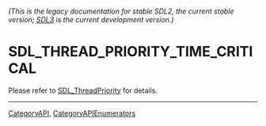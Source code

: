 ###### (This is the legacy documentation for stable SDL2, the current stable version; [SDL3](https://wiki.libsdl.org/SDL3/) is the current development version.)
# SDL_THREAD_PRIORITY_TIME_CRITICAL

Please refer to [SDL_ThreadPriority](SDL_ThreadPriority) for details.

----
[CategoryAPI](CategoryAPI), [CategoryAPIEnumerators](CategoryAPIEnumerators)

